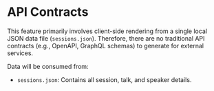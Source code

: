 # API Contracts

This feature primarily involves client-side rendering from a single local JSON data file (`sessions.json`). Therefore, there are no traditional API contracts (e.g., OpenAPI, GraphQL schemas) to generate for external services.

Data will be consumed from:

*   `sessions.json`: Contains all session, talk, and speaker details.